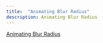 ```yaml
---
title:  "Animating Blur Radius"
description: Animating Blur Radius
---
```


[Animating Blur Radius]


[Animating Blur Radius]: http://fichek.com/blog/animating-blur-radius/



